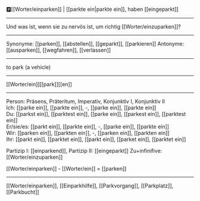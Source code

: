 🅿️[[Worter/einparken]] | [[parkte ein|parkte ein]], haben [[eingeparkt]]

---
Und was ist, wenn sie zu nervös ist, um richtig [[Worter/einzuparken]]? 

---
Synonyme: [[parken]], [[abstellen]], [[geparkt]], [[parkieren]]
Antonyme: [[ausparken]], [[wegfahren]], [[verlassen]]

---
to park (a vehicle)

---
[[Worter/ein]][[park]][[en]]
 
---

Person: Präsens, Präteritum, Imperativ, Konjunktiv I, Konjunktiv II  
Ich: [[parke ein]], [[parkte ein]], -, [[parke ein]], [[parkte ein]]  
Du: [[parkst ein]], [[parktest ein]], [[parke ein]], [[parkest ein]], [[parktest ein]]  
Er/sie/es: [[parkt ein]], [[parkte ein]], -, [[parke ein]], [[parkte ein]]  
Wir: [[parken ein]], [[parkten ein]], -, [[parken ein]], [[parkten ein]]  
Ihr: [[parkt ein]], [[parktet ein]], [[parkt ein]], [[parket ein]], [[parktet ein]]  

Partizip I: [[einparkend]], 
Partizip II: [[eingeparkt]]
Zu+infinifive: [[Worter/einzuparken]]

[[Worter/einparken]] - [[Worter/ein]] = [[parken]]

---
[[Worter/einparken]], [[Einparkhilfe]], [[Parkvorgang]], [[Parkplatz]], [[Parkbucht]]